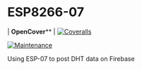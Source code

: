# ESP8266-07

| **OpenCover**** | [![Coveralls](https://coveralls.io/repos/github/tygerbytes/ResourceFitness/badge.svg?branch=master)](https://github.com/altaiirdesmond/ESP8266-07?branch=master)

[![Maintenance](https://img.shields.io/badge/Maintained%3F-no-red.svg)](https://bitbucket.org/lbesson/ansi-colors)

Using ESP-07 to post DHT data on Firebase
